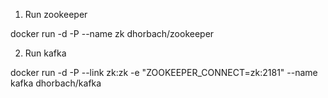1. Run zookeeper

docker run -d -P --name zk dhorbach/zookeeper

2. Run kafka

docker run -d -P --link zk:zk -e "ZOOKEEPER_CONNECT=zk:2181" --name kafka dhorbach/kafka